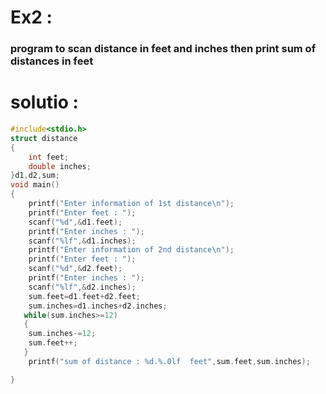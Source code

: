 # Ex2 :
### program to scan distance in feet and inches then print sum of distances in feet

# solutio :
```c
#include<stdio.h>
struct distance
{
    int feet;
    double inches;
}d1,d2,sum;
void main()
{
    printf("Enter information of 1st distance\n");
    printf("Enter feet : ");
    scanf("%d",&d1.feet);
    printf("Enter inches : ");
    scanf("%lf",&d1.inches);
    printf("Enter information of 2nd distance\n");
    printf("Enter feet : ");
    scanf("%d",&d2.feet);
    printf("Enter inches : ");
    scanf("%lf",&d2.inches);
    sum.feet=d1.feet+d2.feet;
    sum.inches=d1.inches+d2.inches;
   while(sum.inches>=12)
   {
    sum.inches-=12;
    sum.feet++;
   }
    printf("sum of distance : %d.%.0lf  feet",sum.feet,sum.inches);

}
```